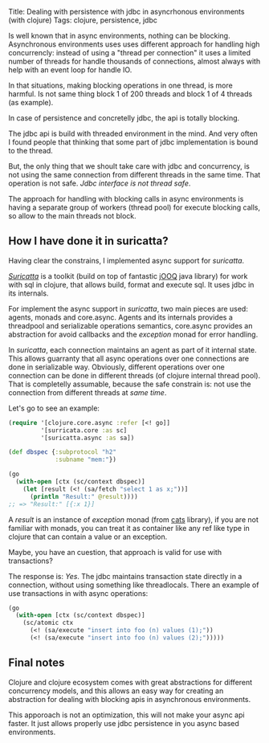 Title: Dealing with persistence with jdbc in asyncrhonous environments (with clojure)
Tags: clojure, persistence, jdbc

Is well known that in async environments, nothing can be blocking. Asynchronous environments
uses uses different approach for handling high concurrencly: instead of using a "thread per connection"
it uses a limited number of threads for handle thousands of connections, almost always with help
with an event loop for handle IO.

In that situations, making blocking operations in one thread, is more harmful. Is not same thing
block 1 of 200 threads and block 1 of 4 threads (as example).

In case of persistence and concretelly jdbc, the api is totally blocking.

The jdbc api is build with threaded environment in the mind. And very often I found people
that thinking that some part of jdbc implementation is bound to the thread.

But, the only thing that we shoult take care with jdbc and concurrency, is not using the same
connection from different threads in the same time. That operation is not safe. *Jdbc interface
is not thread safe*.

The approach for handling with blocking calls in async environments is having a separate group
of workers (thread pool) for execute blocking calls, so allow to the main threads not block.

## How I have done it in suricatta? ##

Having clear the constrains, I implemented async support for _suricatta_.

[_Suricatta_](https://github.com/niwibe/suricatta) is a toolkit (build on top of fantastic
[jOOQ](http://www.jooq.org/) java library) for work with sql in clojure, that allows build, format
and execute sql. It uses jdbc in its internals.

For implement the async support in _suricatta_, two main pieces are used: agents, monads and core.async.
Agents and its internals provides a threadpool and serializable operations semantics, core.async
provides an abstraction for avoid callbacks and the _exception_ monad for error handling.

In _suricatta_, each connection maintains an agent as part of it internal state. This allows guarranty
that all async operations over one connections are done in serializable way. Obviously, different
operations over one connection can be done in different threads (of clojure internal thread pool).
That is completelly assumable, because the safe constrain is: not use the connection from different
threads at *same time*.

Let's go to see an example:

```clojure
(require '[clojure.core.async :refer [<! go]]
         '[surricata.core :as sc]
         '[suricatta.async :as sa])

(def dbspec {:subprotocol "h2"
             :subname "mem:"})

(go
  (with-open [ctx (sc/context dbspec)]
    (let [result (<! (sa/fetch "select 1 as x;"))]
      (println "Result:" @result))))
;; => "Result:" [{:x 1}]
```



A _result_ is an instance of _exception_ monad (from [cats](https://github.com/funcool/cats) library),
if you are not familiar with monads, you can treat it as container like any ref like type in clojure
that can contain a value or an exception.

Maybe, you have an cuestion, that approach is valid for use with transactions?

The response is: *Yes*. The jdbc maintains transaction state directly in a connection, without
using something like threadlocals. There an example of use transactions in with async operations:

```clojure
(go
  (with-open [ctx (sc/context dbspec)]
    (sc/atomic ctx
      (<! (sa/execute "insert into foo (n) values (1);"))
      (<! (sa/execute "insert into foo (n) values (2);")))))
```

## Final notes ##

Clojure and clojure ecosystem comes with great abstractions for different concurrency models, and
this allows an easy way for creating an abstraction for dealing with blocking apis in asynchronous
environments.

This apporoach is not an optimization, this will not make your async api faster. It just allows
properly use jdbc persistence in you async based environments.
